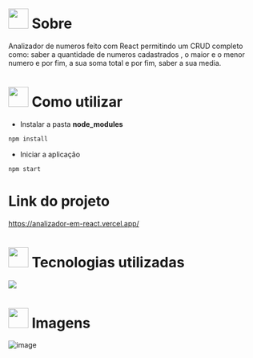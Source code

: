 # <img height="40" src="https://user-images.githubusercontent.com/84249945/219458363-0df46081-95bd-4878-a828-541457541cbd.png"/> Sobre
Analizador de numeros feito com React permitindo um CRUD completo como: saber a quantidade de numeros cadastrados , o maior e o menor numero e por fim, a sua soma total e por fim, saber a sua media.

# <img height="40" src="https://user-images.githubusercontent.com/84249945/219471082-bba3510e-ee6d-4a6e-bf78-d7afc692043e.png"/> Como utilizar
* Instalar a pasta <strong>node_modules</strong>
```bash
npm install
```

* Iniciar a aplicação
```bash
npm start
```

# Link do projeto
https://analizador-em-react.vercel.app/

# <img height="40" src="https://user-images.githubusercontent.com/84249945/219471565-77dd520e-41ee-41f8-8fb9-0e259535a867.png"/> Tecnologias utilizadas
<p>
  <a href="https://skillicons.dev">
    <img src="https://skillicons.dev/icons?i=html,css,js,react" />
  </a>
</p>

# <img height="40" src="https://user-images.githubusercontent.com/84249945/219472556-367952b0-d430-495e-87b9-3f4611bdab21.png" /> Imagens

![image](https://github.com/lucas23455/Analizador-Em-React/assets/80688055/f51b6c65-e7ec-4612-9db2-5f235667f3af)
